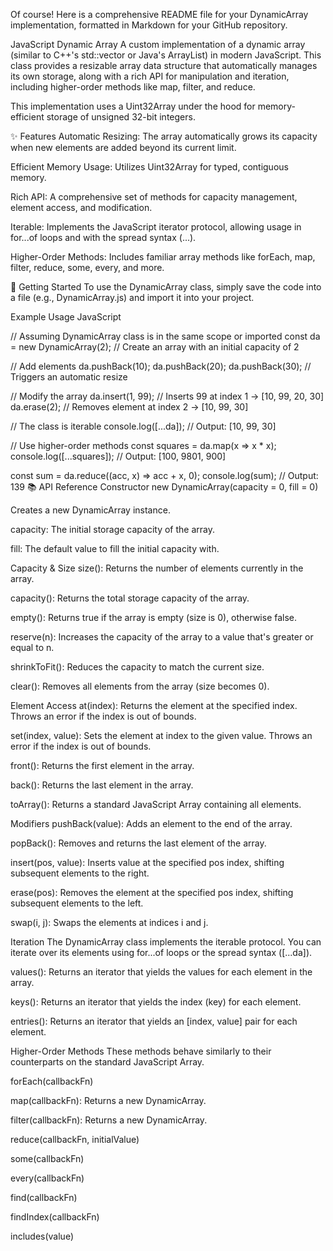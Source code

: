 Of course! Here is a comprehensive README file for your DynamicArray implementation, formatted in Markdown for your GitHub repository.

JavaScript Dynamic Array
A custom implementation of a dynamic array (similar to C++'s std::vector or Java's ArrayList) in modern JavaScript. This class provides a resizable array data structure that automatically manages its own storage, along with a rich API for manipulation and iteration, including higher-order methods like map, filter, and reduce.

This implementation uses a Uint32Array under the hood for memory-efficient storage of unsigned 32-bit integers.

✨ Features
Automatic Resizing: The array automatically grows its capacity when new elements are added beyond its current limit.

Efficient Memory Usage: Utilizes Uint32Array for typed, contiguous memory.

Rich API: A comprehensive set of methods for capacity management, element access, and modification.

Iterable: Implements the JavaScript iterator protocol, allowing usage in for...of loops and with the spread syntax (...).

Higher-Order Methods: Includes familiar array methods like forEach, map, filter, reduce, some, every, and more.

🚀 Getting Started
To use the DynamicArray class, simply save the code into a file (e.g., DynamicArray.js) and import it into your project.

Example Usage
JavaScript

// Assuming DynamicArray class is in the same scope or imported
const da = new DynamicArray(2); // Create an array with an initial capacity of 2

// Add elements
da.pushBack(10);
da.pushBack(20);
da.pushBack(30); // Triggers an automatic resize

// Modify the array
da.insert(1, 99); // Inserts 99 at index 1 -> [10, 99, 20, 30]
da.erase(2);      // Removes element at index 2 -> [10, 99, 30]

// The class is iterable
console.log([...da]); // Output: [10, 99, 30]

// Use higher-order methods
const squares = da.map(x => x * x);
console.log([...squares]); // Output: [100, 9801, 900]

const sum = da.reduce((acc, x) => acc + x, 0);
console.log(sum); // Output: 139
📚 API Reference
Constructor
new DynamicArray(capacity = 0, fill = 0)

Creates a new DynamicArray instance.

capacity: The initial storage capacity of the array.

fill: The default value to fill the initial capacity with.

Capacity & Size
size(): Returns the number of elements currently in the array.

capacity(): Returns the total storage capacity of the array.

empty(): Returns true if the array is empty (size is 0), otherwise false.

reserve(n): Increases the capacity of the array to a value that's greater or equal to n.

shrinkToFit(): Reduces the capacity to match the current size.

clear(): Removes all elements from the array (size becomes 0).

Element Access
at(index): Returns the element at the specified index. Throws an error if the index is out of bounds.

set(index, value): Sets the element at index to the given value. Throws an error if the index is out of bounds.

front(): Returns the first element in the array.

back(): Returns the last element in the array.

toArray(): Returns a standard JavaScript Array containing all elements.

Modifiers
pushBack(value): Adds an element to the end of the array.

popBack(): Removes and returns the last element of the array.

insert(pos, value): Inserts value at the specified pos index, shifting subsequent elements to the right.

erase(pos): Removes the element at the specified pos index, shifting subsequent elements to the left.

swap(i, j): Swaps the elements at indices i and j.

Iteration
The DynamicArray class implements the iterable protocol. You can iterate over its elements using for...of loops or the spread syntax ([...da]).

values(): Returns an iterator that yields the values for each element in the array.

keys(): Returns an iterator that yields the index (key) for each element.

entries(): Returns an iterator that yields an [index, value] pair for each element.

Higher-Order Methods
These methods behave similarly to their counterparts on the standard JavaScript Array.

forEach(callbackFn)

map(callbackFn): Returns a new DynamicArray.

filter(callbackFn): Returns a new DynamicArray.

reduce(callbackFn, initialValue)

some(callbackFn)

every(callbackFn)

find(callbackFn)

findIndex(callbackFn)

includes(value)
